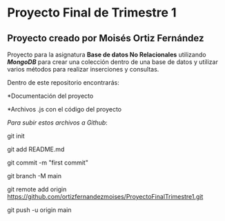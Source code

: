 # Proyecto Final de Trimestre 1

## Proyecto creado por Moisés Ortiz Fernández

Proyecto para la asignatura **Base de datos No Relacionales** utilizando **_MongoDB_** para crear una colección dentro de una base de datos y utilizar varios métodos para realizar inserciones y consultas.

Dentro de este repositorio encontrarás:

*Documentación del proyecto

*Archivos .js con el código del proyecto

*Para subir estos archivos a Github*:

git init

git add README.md

git commit -m "first commit"

git branch -M main

git remote add origin https://github.com/ortizfernandezmoises/ProyectoFinalTrimestre1.git

git push -u origin main

